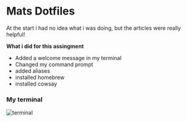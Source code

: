 # Mats Dotfiles
At the start i had no idea what i was doing, but the articles were really helpful!

**What i did for this assingment**
* Added a welcome message in my terminal
* Changed my command prompt
* added aliases
* installed homebrew
* installed cowsay

### My terminal

![terminal](/backend/terminal)


